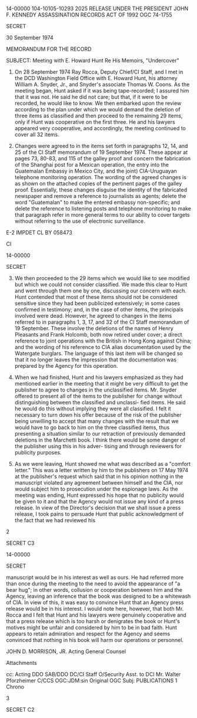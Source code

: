14-00000
104-10105-10293 2025 RELEASE UNDER THE PRESIDENT JOHN F. KENNEDY ASSASSINATION RECORDS ACT OF 1992 OGC 74-1755

SECRET

30 September 1974

MEMORANDUM FOR THE RECORD

SUBJECT: Meeting with E. Howard Hunt Re His Memoirs, "Undercover"

1. On 28 September 1974 Ray Rocca, Deputy Chief/CI Staff, and I met in the DCD Washington Field Office with E. Howard Hunt, his attorney William A. Snyder, Jr., and Snyder's associate Thomas W. Coons. As the meeting began, Hunt asked if it was being tape-recorded; I assured him that it was not. He said he did not care; but that, if it were to be recorded, he would like to know. We then embarked upon the review according to the plan under which we would demand the deletion of three items as classified and then proceed to the remaining 29 items, only if Hunt was cooperative on the first three. He and his lawyers appeared very cooperative, and accordingly, the meeting continued to cover all 32 items.

2. Changes were agreed to in the items set forth in paragraphs 12, 14, and 25 of the CI Staff memorandum of 19 September 1974. These appear at pages 73, 80-83, and 115 of the galley proof and concern the fabrication of the Shanghai post for a Mexican operation, the entry into the Guatemalan Embassy in Mexico City, and the joint) CIA-Uruguayan telephone monitoring operation. The wording of the agreed changes is as shown on the attached copies of the pertinent pages of the galley proof. Essentially, these changes disguise the identity of the fabricated newspaper and remove a reference to journalists as agents; delete the word "Guatemalan" to make the entered embassy non-specific; and delete the reference to listening posts and telephone monitoring to make that paragraph refer in more general terms to our ability to cover targets without referring to the use of electronic surveillance.

E-2 IMPDET
CL BY 058473

CI

14-00000

SECRET

3. We then proceeded to the 29 items which we would like to see modified but which we could not consider classified. We made this clear to Hunt and went through them one by one, discussing our concern with each. Hunt contended that most of these items should not be considered sensitive since they had been publicized extensively; in some cases confirmed in testimony; and, in the case of other items, the principals involved were dead. However, he agreed to changes in the items referred to in paragraphs 1, 3, 17, and 32 of the CI Staff memorandum of 19 September. These involve the deletions of the names of Henry Pleasants and Frank Holcomb, both now retired under cover; a direct reference to joint operations with the British in Hong Kong against China; and the wording of his reference to CIA alias documentation used by the Watergate burglars. The language of this last item will be changed so that it no longer leaves the impression that the documentation was prepared by the Agency for this operation.

4. When we had finished, Hunt and his lawyers emphasized as they had mentioned earlier in the meeting that it might be very difficult to get the publisher to agree to changes in the unclassified items. Mr. Snyder offered to present all of the items to the publisher for change without distinguishing between the classified and unclassi- fied items. He said he would do this without implying they were all classified. I felt it necessary to turn down his offer because of the risk of the publisher being unwilling to accept that many changes with the result that we would have to go back to him on the three classified items, thus presenting a situation similar to our retraction of previously demanded deletions in the Marchetti book. I think there would be some danger of the publisher using this in his adver- tising and through reviewers for publicity purposes.

5. As we were leaving, Hunt showed me what was described as a "comfort letter." This was a letter written by him to the publishers on 17 May 1974 at the publisher's request which said that in his opinion nothing in the manuscript violated any agreement between himself and the CIA, nor would subject him to prosecution under the espionage laws. As the meeting was ending, Hunt expressed his hope that no publicity would be given to it and that the Agency would not issue any kind of a press release. In view of the Director's decision that we shall issue a press release, I took pains to persuade Hunt that public acknowledgment of the fact that we had reviewed his

2

SECRET
C3

14-00000

SECRET

manuscript would be in his interest as well as ours. He had referred more than once during the meeting to the need to avoid the appearance of "a bear hug"; in other words, collusion or cooperation between him and the Agency, leaving an inference that the book was designed to be a whitewash of CIA. In view of this, it was easy to convince Hunt that an Agency press release would be in his interest. I would note here, however, that both Mr. Rocca and I felt that Hunt and his lawyers were genuinely cooperative and that a press release which is too harsh or denigrates the book or Hunt's motives might be unfair and considered by him to be in bad faith. Hunt appears to retain admiration and respect for the Agency and seems convinced that nothing in his book will harm our operations or personnel.

JOHN D. MORRISON, JR.
Acting General Counsel

Attachments

cc: Acting DDO
SAB/DDO
DC/CI Staff
O/Security
Asst. to DCI
Mr. Walter Pforzheimer
C/CCS
OGC:JDM:sin
Original OGC Subj: PUBLICATIONS
1 Chrono

3

SECRET
C2
